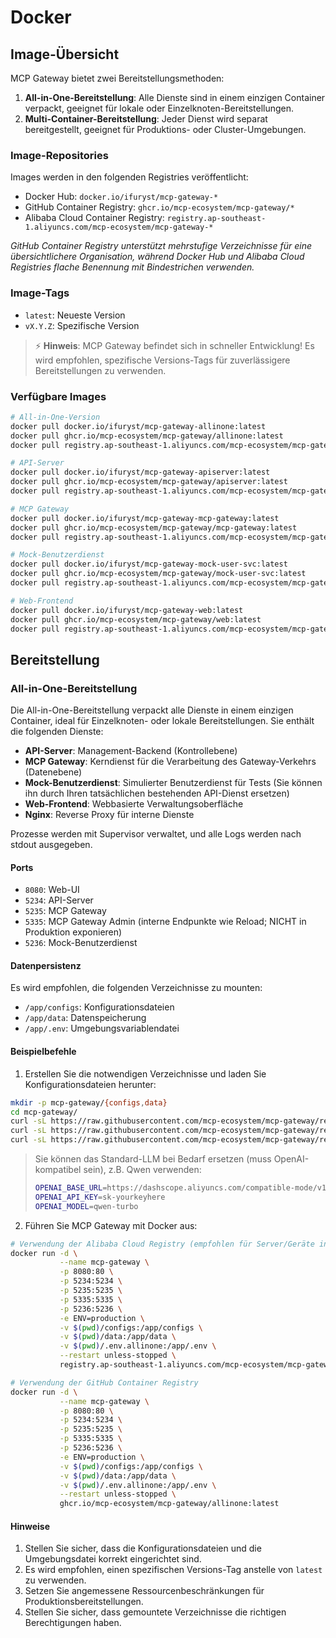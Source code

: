 # Docker

## Image-Übersicht

MCP Gateway bietet zwei Bereitstellungsmethoden:
1. **All-in-One-Bereitstellung**: Alle Dienste sind in einem einzigen Container verpackt, geeignet für lokale oder Einzelknoten-Bereitstellungen.
2. **Multi-Container-Bereitstellung**: Jeder Dienst wird separat bereitgestellt, geeignet für Produktions- oder Cluster-Umgebungen.

### Image-Repositories

Images werden in den folgenden Registries veröffentlicht:
- Docker Hub: `docker.io/ifuryst/mcp-gateway-*`
- GitHub Container Registry: `ghcr.io/mcp-ecosystem/mcp-gateway/*`
- Alibaba Cloud Container Registry: `registry.ap-southeast-1.aliyuncs.com/mcp-ecosystem/mcp-gateway-*`

*GitHub Container Registry unterstützt mehrstufige Verzeichnisse für eine übersichtlichere Organisation, während Docker Hub und Alibaba Cloud Registries flache Benennung mit Bindestrichen verwenden.*

### Image-Tags

- `latest`: Neueste Version
- `vX.Y.Z`: Spezifische Version

> ⚡ **Hinweis**: MCP Gateway befindet sich in schneller Entwicklung! Es wird empfohlen, spezifische Versions-Tags für zuverlässigere Bereitstellungen zu verwenden.

### Verfügbare Images

```bash
# All-in-One-Version
docker pull docker.io/ifuryst/mcp-gateway-allinone:latest
docker pull ghcr.io/mcp-ecosystem/mcp-gateway/allinone:latest
docker pull registry.ap-southeast-1.aliyuncs.com/mcp-ecosystem/mcp-gateway-allinone:latest

# API-Server
docker pull docker.io/ifuryst/mcp-gateway-apiserver:latest
docker pull ghcr.io/mcp-ecosystem/mcp-gateway/apiserver:latest
docker pull registry.ap-southeast-1.aliyuncs.com/mcp-ecosystem/mcp-gateway-apiserver:latest

# MCP Gateway
docker pull docker.io/ifuryst/mcp-gateway-mcp-gateway:latest
docker pull ghcr.io/mcp-ecosystem/mcp-gateway/mcp-gateway:latest
docker pull registry.ap-southeast-1.aliyuncs.com/mcp-ecosystem/mcp-gateway-mcp-gateway:latest

# Mock-Benutzerdienst
docker pull docker.io/ifuryst/mcp-gateway-mock-user-svc:latest
docker pull ghcr.io/mcp-ecosystem/mcp-gateway/mock-user-svc:latest
docker pull registry.ap-southeast-1.aliyuncs.com/mcp-ecosystem/mcp-gateway-mock-user-svc:latest

# Web-Frontend
docker pull docker.io/ifuryst/mcp-gateway-web:latest
docker pull ghcr.io/mcp-ecosystem/mcp-gateway/web:latest
docker pull registry.ap-southeast-1.aliyuncs.com/mcp-ecosystem/mcp-gateway-web:latest
```

## Bereitstellung

### All-in-One-Bereitstellung

Die All-in-One-Bereitstellung verpackt alle Dienste in einem einzigen Container, ideal für Einzelknoten- oder lokale Bereitstellungen. Sie enthält die folgenden Dienste:
- **API-Server**: Management-Backend (Kontrollebene)
- **MCP Gateway**: Kerndienst für die Verarbeitung des Gateway-Verkehrs (Datenebene)
- **Mock-Benutzerdienst**: Simulierter Benutzerdienst für Tests (Sie können ihn durch Ihren tatsächlichen bestehenden API-Dienst ersetzen)
- **Web-Frontend**: Webbasierte Verwaltungsoberfläche
- **Nginx**: Reverse Proxy für interne Dienste

Prozesse werden mit Supervisor verwaltet, und alle Logs werden nach stdout ausgegeben.

#### Ports

- `8080`: Web-UI
- `5234`: API-Server
- `5235`: MCP Gateway
- `5335`: MCP Gateway Admin (interne Endpunkte wie Reload; NICHT in Produktion exponieren)
- `5236`: Mock-Benutzerdienst

#### Datenpersistenz

Es wird empfohlen, die folgenden Verzeichnisse zu mounten:
- `/app/configs`: Konfigurationsdateien
- `/app/data`: Datenspeicherung
- `/app/.env`: Umgebungsvariablendatei

#### Beispielbefehle

1. Erstellen Sie die notwendigen Verzeichnisse und laden Sie Konfigurationsdateien herunter:

```bash
mkdir -p mcp-gateway/{configs,data}
cd mcp-gateway/
curl -sL https://raw.githubusercontent.com/mcp-ecosystem/mcp-gateway/refs/heads/main/configs/apiserver.yaml -o configs/apiserver.yaml
curl -sL https://raw.githubusercontent.com/mcp-ecosystem/mcp-gateway/refs/heads/main/configs/mcp-gateway.yaml -o configs/mcp-gateway.yaml
curl -sL https://raw.githubusercontent.com/mcp-ecosystem/mcp-gateway/refs/heads/main/.env.example -o .env.allinone
```

> Sie können das Standard-LLM bei Bedarf ersetzen (muss OpenAI-kompatibel sein), z.B. Qwen verwenden:
> ```bash
> OPENAI_BASE_URL=https://dashscope.aliyuncs.com/compatible-mode/v1/
> OPENAI_API_KEY=sk-yourkeyhere
> OPENAI_MODEL=qwen-turbo
> ```

2. Führen Sie MCP Gateway mit Docker aus:

```bash
# Verwendung der Alibaba Cloud Registry (empfohlen für Server/Geräte in China)
docker run -d \
           --name mcp-gateway \
           -p 8080:80 \
           -p 5234:5234 \
           -p 5235:5235 \
           -p 5335:5335 \
           -p 5236:5236 \
           -e ENV=production \
           -v $(pwd)/configs:/app/configs \
           -v $(pwd)/data:/app/data \
           -v $(pwd)/.env.allinone:/app/.env \
           --restart unless-stopped \
           registry.ap-southeast-1.aliyuncs.com/mcp-ecosystem/mcp-gateway-allinone:latest

# Verwendung der GitHub Container Registry
docker run -d \
           --name mcp-gateway \
           -p 8080:80 \
           -p 5234:5234 \
           -p 5235:5235 \
           -p 5335:5335 \
           -p 5236:5236 \
           -e ENV=production \
           -v $(pwd)/configs:/app/configs \
           -v $(pwd)/data:/app/data \
           -v $(pwd)/.env.allinone:/app/.env \
           --restart unless-stopped \
           ghcr.io/mcp-ecosystem/mcp-gateway/allinone:latest
```

#### Hinweise

1. Stellen Sie sicher, dass die Konfigurationsdateien und die Umgebungsdatei korrekt eingerichtet sind.
2. Es wird empfohlen, einen spezifischen Versions-Tag anstelle von `latest` zu verwenden.
3. Setzen Sie angemessene Ressourcenbeschränkungen für Produktionsbereitstellungen.
4. Stellen Sie sicher, dass gemountete Verzeichnisse die richtigen Berechtigungen haben. 